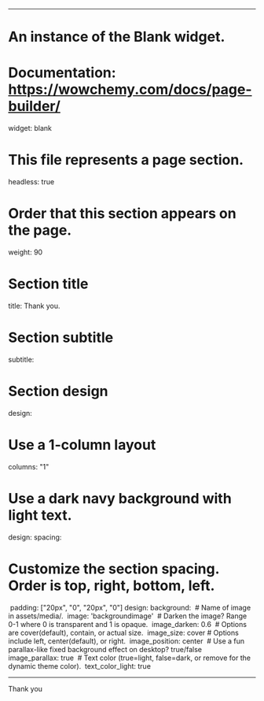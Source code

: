 
---
# An instance of the Blank widget.

# Documentation: https://wowchemy.com/docs/page-builder/
widget: blank

# This file represents a page section.
headless: true

# Order that this section appears on the page.
weight: 90

# Section title

title: Thank you.

# Section subtitle
subtitle:

# Section design

design:
  # Use a 1-column layout
  columns: "1"
# Use a dark navy background with light text.

design:
  spacing:
# Customize the section spacing. Order is top, right, bottom, left.

​    padding: ["20px", "0", "20px", "0"]
design:
  background:
​    # Name of image in assets/media/.
​    image: 'backgroundimage'
​    # Darken the image? Range 0-1 where 0 is transparent and 1 is opaque.
​    image_darken: 0.6
​    #  Options are cover(default), contain, or actual size.
​    image_size: cover
​    # Options include left, center(default), or right.
​    image_position: center
​    # Use a fun parallax-like fixed background effect on desktop? true/false
​    image_parallax: true
​    # Text color (true=light, false=dark, or remove for the dynamic theme color).
​    text_color_light: true

---
Thank you
